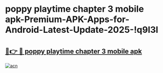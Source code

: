 # poppy playtime chapter 3 mobile apk-Premium-APK-Apps-for-Android-Latest-Update-2025-!q9l3l

# <h2><a href="https://googleone.com">🔗👉 🔴 poppy playtime chapter 3 mobile apk</a></h2>

[![acn](https://github.com/user-attachments/assets/0f9c940e-d8b0-45ae-aac7-cd30a18b3e1c)](https://googleone.com)

